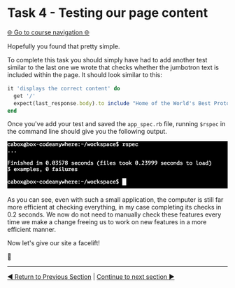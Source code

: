 Task 4 - Testing our page content
=================================

[:globe_with_meridians: Go to course navigation :globe_with_meridians:](../navigation.md)

Hopefully you found that pretty simple.

To complete this task you should simply have had to add another test similar to the last one we wrote that checks whether the jumbotron text is included within the page. It should look similar to this:

```ruby
it 'displays the correct content' do
  get '/'
  expect(last_response.body).to include "Home of the World's Best Prototypes"
end
```

Once you've add your test and saved the `app_spec.rb` file, running `$rspec` in the command line should give you the following output.

![rspec tests passing](../images/rspecPass.png)

As you can see, even with such a small application, the computer is still far more efficient at checking everything, in my case completing its checks in 0.2 seconds. We now do not need to manually check these features every time we make a change freeing us to work on new features in a more efficient manner.

Now let's give our site a facelift!

:twisted_rightwards_arrows:

--------

[:arrow_backward: Return to Previous Section](../courseSections/section9.md) | [Continue to next section :arrow_forward:](../courseSections/section10.md)
